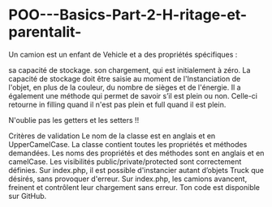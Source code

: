 # POO---Basics-Part-2-H-ritage-et-parentalit-


Un camion est un enfant de Vehicle et a des propriétés spécifiques :

sa capacité de stockage.
son chargement, qui est initialement à zéro.
La capacité de stockage doit être saisie au moment de l'Instanciation de l'objet, en plus de la couleur, du nombre de sièges et de l'énergie.
Il a également une méthode qui permet de savoir s’il est plein ou non. Celle-ci retourne in filling quand il n'est pas plein et full quand il est plein.

N'oublie pas les getters et les setters !!

Critères de validation
Le nom de la classe est en anglais et en UpperCamelCase.
La classe contient toutes les propriétés et méthodes demandées.
Les noms des propriétés et des méthodes sont en anglais et en camelCase.
Les visibilités public/private/protected sont correctement définies.
Sur index.php, il est possible d'instancier autant d’objets Truck que désirés, sans provoquer d'erreur.
Sur index.php, les camions avancent, freinent et contrôlent leur chargement sans erreur.
Ton code est disponible sur GitHub.
